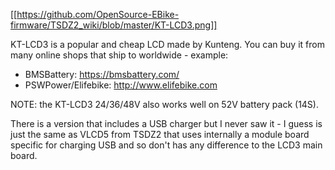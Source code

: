 [[https://github.com/OpenSource-EBike-firmware/TSDZ2_wiki/blob/master/KT-LCD3.png]]

KT-LCD3 is a popular and cheap LCD made by Kunteng. You can buy it from many online shops that ship to worldwide - example:
* BMSBattery: https://bmsbattery.com/
* PSWPower/Elifebike: http://www.elifebike.com

NOTE: the KT-LCD3 24/36/48V also works well on 52V battery pack (14S).

There is a version that includes a USB charger but I never saw it - I guess is just the same as VLCD5 from TSDZ2 that uses internally a module board specific for charging USB and so don't has any difference to the LCD3 main board.